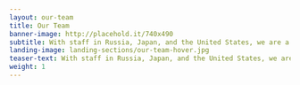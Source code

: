 ```yaml
---
layout: our-team
title: Our Team
banner-image: http://placehold.it/740x490
subtitle: With staff in Russia, Japan, and the United States, we are a team of fishermen, scientists, and conservationists.
landing-image: landing-sections/our-team-hover.jpg
teaser-text: With staff in Russia, Japan, and the United States, we are a team of fishermen, scientists, and conservationists.
weight: 1
---
```


